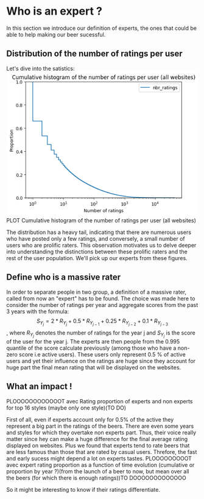 # Who is an expert ?
In this section we introduce our definition of experts, the ones that could be able to help making our beer sucessful.
## Distribution of the number of ratings per user
Let's dive into the satistics:
![Plot Title](https://github.com/fpalmisa/ada-project-remontADA/blob/81108e0145e72ff7a1ad0f8c87f5c60276f38499/assets/img/CCDF.png)
PLOT Cumulative histogram of the number of ratings per user (all websites)

The distribution has a heavy tail, indicating that there are numerous users who have posted only a few ratings, and conversely, a small number of users who are prolific raters. This observation motivates us to delve deeper into understanding the distinctions between these prolific raters and the rest of the user population. We'll pick up our experts from these figures.

## Define who is a massive rater
In order to separate people in two group, a definition of a massive rater, called from now an "expert" has to be found. The choice was made here to consider the number of ratings per year and aggregate scores from the past 3 years with the formula:
$$
S_{Y_j} = 2 * R_{Y_{j}} + 0.5 * R_{Y_{j-1}} + 0.25 * R_{Y_{j-2}} + 0.1 * R_{Y_{j-3}}
$$
, where $R_{Y_j}$ denotes the number of ratings for the year j and $S_{Y_j}$ is the score of the user for the year j.
The experts are then people from the 0.995 quantile of the score calculate previously (among those who have a non-zero score i.e active users).
These users only represent 0.5 % of active users and yet their influence on the ratings are huge since they account for huge part the final mean rating that will be displayed on the websites.
## What an impact !

PLOOOOOOOOOOOOT avec Rating proportion of experts and non experts for top 16 styles (maybe only one style)(TO DO)

First of all, even if experts account only for 0.5% of the active they represent a big part in the ratings of the beers. There are even some years and styles for which they overtake non experts part. Thus, their voice really matter since hey can make a huge difference for the final average rating displayed on websites.
Plus we found that experts tend to rate beers that are less famous than those that are rated by casual users. Threfore, the fast and early sucess might depend a lot on experts tastes.
PLOOOOOOOOOT avec expert rating proportion as a function of time evolution (cumulative or proportion by year ?)(from the launch of a beer to now, but mean over all the beers (for which there is enough ratings))TO DOOOOOOOOOOOOO

So it might be interesting to know if their ratings differentiate.

